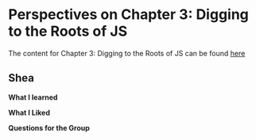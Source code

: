 # Perspectives on Chapter 3: Digging to the Roots of JS
The content for Chapter 3: Digging to the Roots of JS can be found [here](https://github.com/getify/You-Dont-Know-JS/blob/2nd-ed/get-started/ch3.md)

## Shea

**What I learned**

**What I Liked**

**Questions for the Group**
